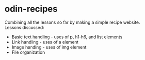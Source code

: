 # odin-recipes

<p>Combining all the lessons so far by making a simple recipe website. <br>
Lessons discussed:</p>
<ul>
    <li>Basic text handling - uses of p, h1-h6, and list elements</li>
    <li>Link handling - uses of a element</li>
    <li>Image handing - uses of img element</li>
    <li>File organization</li>
</ul>